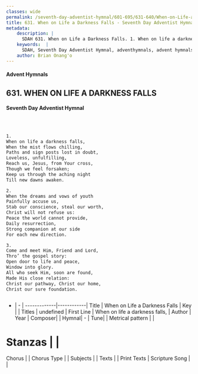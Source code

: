 ```yaml
---
classes: wide
permalink: /seventh-day-adventist-hymnal/601-695/631-640/When-on-Life-a-Darkness-Falls/
title: 631. When on Life a Darkness Falls - Seventh Day Adventist Hymnal
metadata:
    description: |
      SDAH 631. When on Life a Darkness Falls. 1. When on life a darkness falls, When the mist flows chilling, Paths and sign posts lost in doubt, Loveless, unfulfilling, Reach us, Jesus, from Your cross, Though we feel forsaken; Keep us through the aching night Till new dawns awaken.
    keywords:  |
      SDAH, Seventh Day Adventist Hymnal, adventhymnals, advent hymnals, When on Life a Darkness Falls, When on life a darkness falls, 
    author: Brian Onang'o
---
```


#### Advent Hymnals
## 631. WHEN ON LIFE A DARKNESS FALLS
#### Seventh Day Adventist Hymnal

```txt



1.
When on life a darkness falls,
When the mist flows chilling,
Paths and sign posts lost in doubt,
Loveless, unfulfilling,
Reach us, Jesus, from Your cross,
Though we feel forsaken;
Keep us through the aching night
Till new dawns awaken.

2.
When the dreams and vows of youth
Painfully accuse us,
Stab our conscience, steal our worth,
Christ will not refuse us:
Peace the world cannot provide,
Daily resurrection,
Strong companion at our side
For each new direction.

3.
Come and meet Him, Friend and Lord,
Thro’ the gospel story:
Open door to life and peace,
Window into glory.
All who seek Him, soon are found,
Made His close relation:
Christ our pathway, Christ our home,
Christ our sure foundation.



```

- |   -  |
-------------|------------|
Title | When on Life a Darkness Falls |
Key |  |
Titles | undefined |
First Line | When on life a darkness falls, |
Author | 
Year | 
Composer|  |
Hymnal|  - |
Tune|  |
Metrical pattern | |
# Stanzas |  |
Chorus |  |
Chorus Type |  |
Subjects |  |
Texts |  |
Print Texts | 
Scripture Song |  |
  

